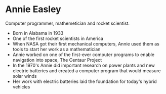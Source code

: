 # Annie Easley
Computer programmer, mathemetician and rocket scientist. 

- Born in Alabama in 1933
- One of the first rocket scientists in America
- When NASA got their first mechanical computers, Annie used them as tools to start her work as a mathematician
- Annie worked on one of the first-ever computer programs to enable navigation into space, The Centaur Project
- In the 1970's Annie did important research on power plants and new electric batteries and created a computer program that would measure solar winds
- Her work with electric batteries laid the foundation for today's hybrid vehicles